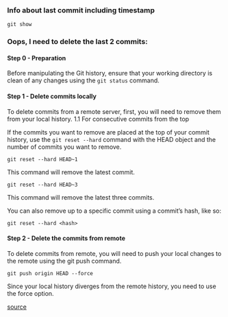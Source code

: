 ### Info about last commit including timestamp

`git show`


### Oops, I need to delete the last 2 commits:

#### Step 0 - Preparation

Before manipulating the Git history, ensure that your working directory is clean of any changes using the `git status` command.

#### Step 1 - Delete commits locally

To delete commits from a remote server, first, you will need to remove them from your local history.
1.1 For consecutive commits from the top

If the commits you want to remove are placed at the top of your commit history, use the `git reset --hard` command with the HEAD object and the number of commits you want to remove.


```git reset --hard HEAD~1```

This command will remove the latest commit.


```git reset --hard HEAD~3```

This command will remove the latest three commits.


You can also remove up to a specific commit using a commit’s hash, like so:

```git reset --hard <hash>```

#### Step 2 - Delete the commits from remote

To delete commits from remote, you will need to push your local changes to the remote using the git push command.

```git push origin HEAD --force```

Since your local history diverges from the remote history, you need to use the force option.

[source](https://hackernoon.com/how-to-delete-commits-from-remote-in-git)

